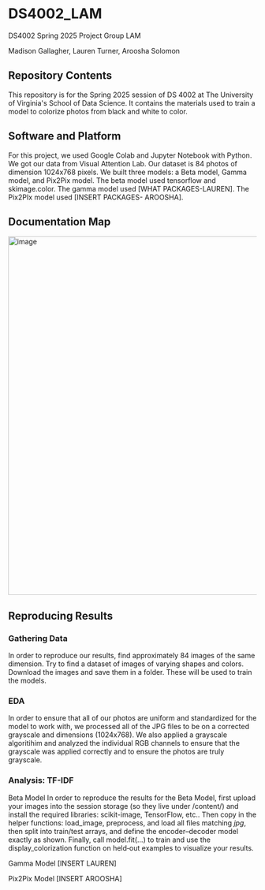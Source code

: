 # DS4002_LAM
DS4002 Spring 2025 Project Group LAM

Madison Gallagher, Lauren Turner, Aroosha Solomon
## Repository Contents
This repository is for the Spring 2025 session of DS 4002 at The University of Virginia's School of Data Science. It contains the materials used to train a model to colorize photos from black and white to color.

## Software and Platform
For this project, we used Google Colab and Jupyter Notebook with Python. We got our data from Visual Attention Lab. Our dataset is 84 photos of dimension 1024x768 pixels. We built three models: a Beta model, Gamma model, and Pix2Pix model. The beta model used tensorflow and skimage.color. The gamma model used [WHAT PACKAGES-LAUREN]. The Pix2PIx model used [INSERT PACKAGES- AROOSHA].

## Documentation Map
<img width="728" alt="image" src="https://github.com/user-attachments/assets/798d4b94-d6c5-45a4-a3f5-c3b29269d872" />


## Reproducing Results
### Gathering Data
In order to reproduce our results, find approximately 84 images of the same dimension. Try to find a dataset of images of varying shapes and colors. Download the images and save them in a folder. These will be used to train the models.
### EDA
In order to ensure that all of our photos are uniform and standardized for the model to work with, we processed all of the JPG files to be on a corrected grayscale and dimensions (1024x768). We also applied a grayscale algoritihim and analyzed the individual RGB channels to ensure that the grayscale was applied correctly and to ensure the photos are truly grayscale. 
### Analysis: TF-IDF
Beta Model
In order to reproduce the results for the Beta Model, first upload your images into the session storage (so they live under /content/) and install the required libraries: scikit-image, TensorFlow, etc.. Then copy in the helper functions: load_image, preprocess, and load all files matching *jpg*, then split into train/test arrays, and define the encoder–decoder model exactly as shown. Finally, call model.fit(...) to train and use the display_colorization function on held‑out examples to visualize your results.

Gamma Model
[INSERT LAUREN] 

Pix2Pix Model
[INSERT AROOSHA]


